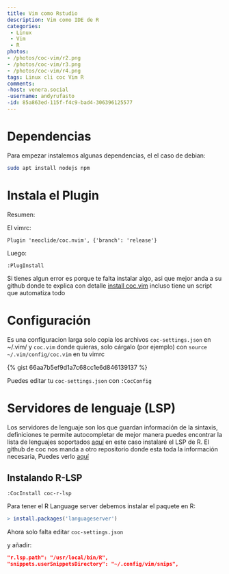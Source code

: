 ```yaml
---
title: Vim como Rstudio
description: Vim como IDE de R
categories:
 - Linux
 - Vim
 - R
photos:
- /photos/coc-vim/r2.png
- /photos/coc-vim/r3.png
- /photos/coc-vim/r4.png
tags: Linux cli coc Vim R
comments:
-host: venera.social
-username: andyrufasto
-id: 85a863ed-115f-f4c9-bad4-306396125577
---
```


# Dependencias

Para empezar instalemos algunas dependencias, el el caso de debian:
```sh
sudo apt install nodejs npm
```
# Instala el Plugin
 Resumen:

El vimrc:
```
Plugin 'neoclide/coc.nvim', {'branch': 'release'}
```
Luego:
```
:PlugInstall
```
Si tienes algun error es porque te falta instalar algo, asi que mejor anda a su github donde te explica con detalle [install coc.vim](https://github.com/neoclide/coc.nvim/wiki/Install-coc.nvim) incluso tiene un script que automatiza todo

# Configuración

Es una configuracion larga solo copia los archivos `coc-settings.json` en ~/.vim/ y `coc.vim` donde quieras, solo cárgalo (por ejemplo) con `source ~/.vim/config/coc.vim` en tu vimrc

{% gist 66aa7b5ef9d1a7c68cc1e6d846139137 %}

Puedes editar tu `coc-settings.json` con `:CocConfig`

# Servidores de lenguaje (LSP)

Los servidores de lenguaje son los que guardan información de la sintaxis, definiciones te permite autocompletar de mejor manera puedes encontrar la lista de lenguajes soportados [aquí](https://github.com/neoclide/coc.nvim/wiki/Language-servers#supported-features) en este caso instalaré el LSP de R.
El github de coc nos manda a otro repositorio donde esta toda la información necesaria,
Puedes verlo [aquí](https://github.com/neoclide/coc-r-lsp)

## Instalando R-LSP

```
:CocInstall coc-r-lsp
```
Para tener el R Language server debemos instalar el paquete en R:
```r
> install.packages('languageserver')
```

Ahora solo falta editar `coc-settings.json`

y añadir:
```json
"r.lsp.path": "/usr/local/bin/R",
"snippets.userSnippetsDirectory": "~/.config/vim/snips",
```
